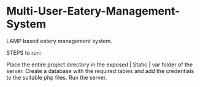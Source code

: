 # Multi-User-Eatery-Management-System
LAMP based eatery management system.

STEPS to run:

Place the entire project directory in the exposed | Static | var folder of the server.
Create a database with the required tables and add the credentials to the suitable php files.
Run the server.
